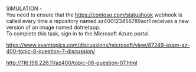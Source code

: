 SIMULATION -<br/>You need to ensure that the https://contoso.com/statushook webhook is called every time a repository named az400123456789acr1 receives a new version of an image named dotnetapp.<br/>To complete this task, sign in to the Microsoft Azure portal.<br/><p><a href="https://www.examtopics.com/discussions/microsoft/view/87249-exam-az-400-topic-8-question-7-discussion/">https://www.examtopics.com/discussions/microsoft/view/87249-exam-az-400-topic-8-question-7-discussion/</a></p><p><a href="http://116.198.226.11/az400/topic-08-question-07.html">http://116.198.226.11/az400/topic-08-question-07.html</a></p><script src="https://giscus.app/client.js"                    data-repo="azsamples/az204"                    data-repo-id="R_kgDOMRXzDQ"                    data-category="General"                    data-category-id="DIC_kwDOMRXzDc4Cgi27"                    data-mapping="pathname"                    data-strict="1"                    data-reactions-enabled="0"                    data-emit-metadata="0"                    data-input-position="bottom"                    data-theme="preferred_color_scheme"                    data-lang="en"                    crossorigin="anonymous"                    async>                    </script>